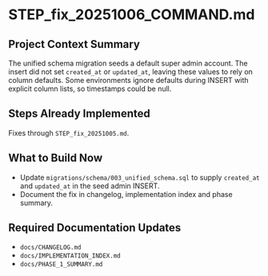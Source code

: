 # STEP_fix_20251006_COMMAND.md

## Project Context Summary
The unified schema migration seeds a default super admin account. The insert did not set `created_at` or `updated_at`, leaving these values to rely on column defaults. Some environments ignore defaults during INSERT with explicit column lists, so timestamps could be null.

## Steps Already Implemented
Fixes through `STEP_fix_20251005.md`.

## What to Build Now
- Update `migrations/schema/003_unified_schema.sql` to supply `created_at` and `updated_at` in the seed admin INSERT.
- Document the fix in changelog, implementation index and phase summary.

## Required Documentation Updates
- `docs/CHANGELOG.md`
- `docs/IMPLEMENTATION_INDEX.md`
- `docs/PHASE_1_SUMMARY.md`
